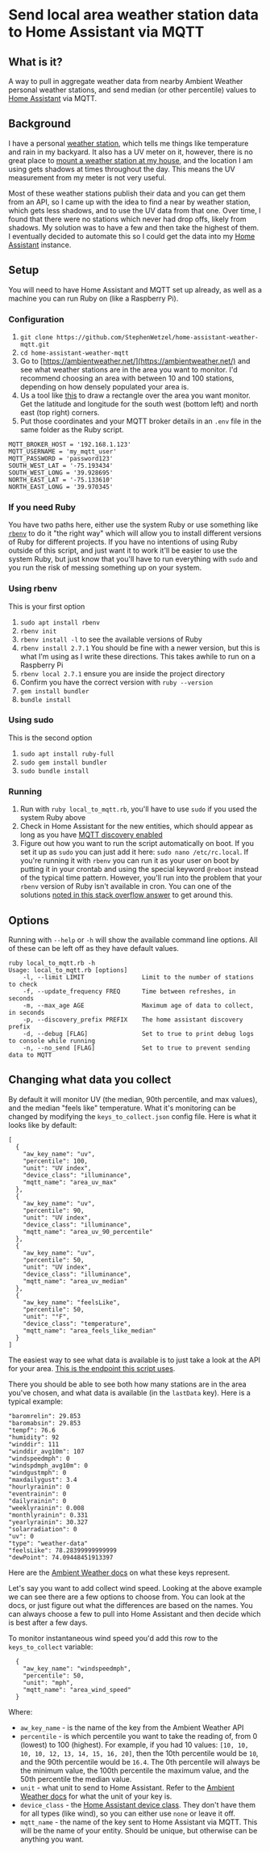 Send local area weather station data to Home Assistant via MQTT
====


## What is it?
A way to pull in aggregate weather data from nearby Ambient Weather personal weather stations, and send median (or other percentile) values to [Home Assistant](https://www.home-assistant.io/) via MQTT.


## Background
I have a personal [weather station](https://smile.amazon.com/gp/product/B01N5TEHLI), which tells me things like temperature and rain in my backyard.  It also has a UV meter on it, however, there is no great place to [mount a weather station at my house](https://www.weatherstationadvisor.com/weather-station-mounting-ideas-and-solutions/), and the location I am using gets shadows at times throughout the day.  This means the UV measurement from my meter is not very useful.

Most of these weather stations publish their data and you can get them from an API, so I came up with the idea to find a near by weather station, which gets less shadows, and to use the UV data from that one.  Over time, I found that there were no stations which never had drop offs, likely from shadows.  My solution was to have a few and then take the highest of them.  I eventually decided to automate this so I could get the data into my [Home Assistant](https://www.home-assistant.io/) instance.



## Setup
You will need to have Home Assistant and MQTT set up already, as well as a machine you can run Ruby on (like a Raspberry Pi).

### Configuration
1. `git clone https://github.com/StephenWetzel/home-assistant-weather-mqtt.git`
2. `cd home-assistant-weather-mqtt`
4. Go to [https://ambientweather.net/](https://ambientweather.net/) and see what weather stations are in the area you want to monitor.  I'd recommend choosing an area with between 10 and 100 stations, depending on how densely populated your area is.
5. Us a tool like [this](http://bboxfinder.com/) to draw a rectangle over the area you want monitor.  Get the latitude and longitude for the south west (bottom left) and north east (top right) corners.
6. Put those coordinates and your MQTT broker details in an `.env` file in the same folder as the Ruby script.
```
MQTT_BROKER_HOST = '192.168.1.123'
MQTT_USERNAME = 'my_mqtt_user'
MQTT_PASSWORD = 'password123'
SOUTH_WEST_LAT = '-75.193434'
SOUTH_WEST_LONG = '39.928695'
NORTH_EAST_LAT = '-75.133610'
NORTH_EAST_LONG = '39.970345'
```

### If you need Ruby
You have two paths here, either use the system Ruby or use something like [`rbenv`](https://github.com/rbenv/rbenv) to do it "the right way" which will allow you to install different versions of Ruby for different projects.  If you have no intentions of using Ruby outside of this script, and just want it to work it'll be easier to use the system Ruby, but just know that you'll have to run everything with `sudo` and you run the risk of messing something up on your system.

### Using rbenv
This is your first option
1. `sudo apt install rbenv`
1. `rbenv init`
1. `rbenv install -l` to see the available versions of Ruby
1. `rbenv install 2.7.1` You should be fine with a newer version, but this is what I'm using as I write these directions.  This takes awhile to run on a Raspberry Pi
1. `rbenv local 2.7.1` ensure you are inside the project directory
1. Confirm you have the correct version with `ruby --version`
1. `gem install bundler`
1. `bundle install`

### Using sudo
This is the second option
1. `sudo apt install ruby-full`
1. `sudo gem install bundler`
1. `sudo bundle install`

### Running
1. Run with `ruby local_to_mqtt.rb`, you'll have to use `sudo` if you used the system Ruby above
1. Check in Home Assistant for the new entities, which should appear as long as you have [MQTT discovery enabled](https://www.home-assistant.io/docs/mqtt/discovery/)
1. Figure out how you want to run the script automatically on boot.  If you set it up as `sudo` you can just add it here: `sudo nano /etc/rc.local`.  If you're running it with `rbenv` you can run it as your user on boot by putting it in your crontab and using the special keyword `@reboot` instead of the typical time pattern.  However, you'll run into the problem that your `rbenv` version of Ruby isn't available in cron.  You can one of the solutions [noted in this stack overflow answer](https://stackoverflow.com/questions/8434922/how-to-run-a-ruby-script-using-rbenv-with-cron) to get around this.

## Options
Running with `--help` or `-h` will show the available command line options.  All of these can be left off as they have default values.
```
ruby local_to_mqtt.rb -h
Usage: local_to_mqtt.rb [options]
    -l, --limit LIMIT                Limit to the number of stations to check
    -f, --update_frequency FREQ      Time between refreshes, in seconds
    -m, --max_age AGE                Maximum age of data to collect, in seconds
    -p, --discovery_prefix PREFIX    The home assistant discovery prefix
    -d, --debug [FLAG]               Set to true to print debug logs to console while running
    -n, --no_send [FLAG]             Set to true to prevent sending data to MQTT
```


## Changing what data you collect
By default it will monitor UV (the median, 90th percentile, and max values), and the median "feels like" temperature.  What it's monitoring can be changed by modifying the `keys_to_collect.json` config file.  Here is what it looks like by default:
```
[
  {
    "aw_key_name": "uv",
    "percentile": 100,
    "unit": "UV index",
    "device_class": "illuminance",
    "mqtt_name": "area_uv_max"
  },
  {
    "aw_key_name": "uv",
    "percentile": 90,
    "unit": "UV index",
    "device_class": "illuminance",
    "mqtt_name": "area_uv_90_percentile"
  },
  {
    "aw_key_name": "uv",
    "percentile": 50,
    "unit": "UV index",
    "device_class": "illuminance",
    "mqtt_name": "area_uv_median"
  },
  {
    "aw_key_name": "feelsLike",
    "percentile": 50,
    "unit": "°F",
    "device_class": "temperature",
    "mqtt_name": "area_feels_like_median"
  }
]

```

The easiest way to see what data is available is to just take a look at the API for your area.  [This is the endpoint this script uses](https://lightning.ambientweather.net/devices?$publicBox[0][0]=-75.193434&$publicBox[0][1]=39.928695&$publicBox[1][0]=-75.133610&$publicBox[1][1]=39.970345&$limit=100).

There you should be able to see both how many stations are in the area you've chosen, and what data is available (in the `lastData` key).  Here is a typical example:

```
"baromrelin": 29.853
"baromabsin": 29.853
"tempf": 76.6
"humidity": 92
"winddir": 111
"winddir_avg10m": 107
"windspeedmph": 0
"windspdmph_avg10m": 0
"windgustmph": 0
"maxdailygust": 3.4
"hourlyrainin": 0
"eventrainin": 0
"dailyrainin": 0
"weeklyrainin": 0.008
"monthlyrainin": 0.331
"yearlyrainin": 30.327
"solarradiation": 0
"uv": 0
"type": "weather-data"
"feelsLike": 78.28399999999999
"dewPoint": 74.09448451913397
 ```

Here are the [Ambient Weather docs](https://github.com/ambient-weather/api-docs/wiki/Device-Data-Specs) on what these keys represent.

Let's say you want to add collect wind speed.  Looking at the above example we can see there are a few options to choose from.  You can look at the docs, or just figure out what the differences are based on the names.  You can always choose a few to pull into Home Assistant and then decide which is best after a few days.

To monitor instantaneous wind speed you'd add this row to the `keys_to_collect` variable:
```
  {
    "aw_key_name": "windspeedmph",
    "percentile": 50,
    "unit": "mph",
    "mqtt_name": "area_wind_speed"
  }
```

Where:
* `aw_key_name` - is the name of the key from the Ambient Weather API
* `percentile` - is which percentile you want to take the reading of, from 0 (lowest) to 100 (highest).  For example, if you had 10 values: `[10, 10, 10, 10, 12, 13, 14, 15, 16, 20]`, then the 10th percentile would be `10`, and the 90th percentile would be `16.4`.  The 0th percentile will always be the minimum value, the 100th percentile the maximum value, and the 50th percentile the median value.
* `unit` - what unit to send to Home Assistant.  Refer to the [Ambient Weather docs](https://github.com/ambient-weather/api-docs/wiki/Device-Data-Specs) for what the unit of your key is.
* `device_class` - the [Home Assistant device class](https://www.home-assistant.io/integrations/sensor/).  They don't have them for all types (like wind), so you can either use `none` or leave it off.
* `mqtt_name` - the name of the key sent to Home Assistant via MQTT.  This will be the name of your entity.  Should be unique, but otherwise can be anything you want.

